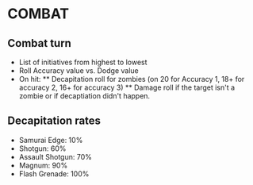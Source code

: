 COMBAT
====

## Combat turn


* List of initiatives from highest to lowest
* Roll Accuracy value vs. Dodge value
* On hit:
    ** Decapitation roll for zombies (on 20 for Accuracy 1, 18+ for accuracy 2, 16+ for accuracy 3)
	** Damage roll if the target isn't a zombie or if decaptiation didn't happen.

## Decapitation rates
* Samurai Edge: 10%
* Shotgun: 60%
* Assault Shotgun: 70%
* Magnum: 90%
* Flash Grenade: 100%
